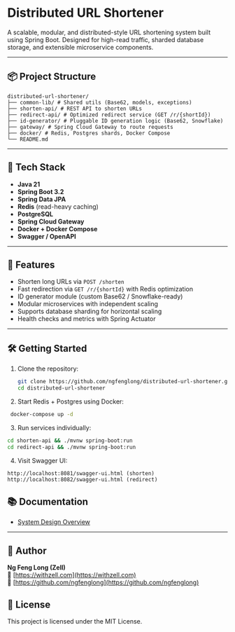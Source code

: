 # Distributed URL Shortener

A scalable, modular, and distributed-style URL shortening system built using Spring Boot. Designed for high-read traffic, sharded database storage, and extensible microservice components.

---

## 📦 Project Structure
```
distributed-url-shortener/
├── common-lib/ # Shared utils (Base62, models, exceptions)
├── shorten-api/ # REST API to shorten URLs
├── redirect-api/ # Optimized redirect service (GET /r/{shortId})
├── id-generator/ # Pluggable ID generation logic (Base62, Snowflake)
├── gateway/ # Spring Cloud Gateway to route requests
├── docker/ # Redis, Postgres shards, Docker Compose
└── README.md
```


---

## 🔧 Tech Stack

- **Java 21**
- **Spring Boot 3.2**
- **Spring Data JPA**
- **Redis** (read-heavy caching)
- **PostgreSQL** 
- **Spring Cloud Gateway**
- **Docker + Docker Compose**
- **Swagger / OpenAPI**

---

## 🚀 Features

- Shorten long URLs via `POST /shorten`
- Fast redirection via `GET /r/{shortId}` with Redis optimization
- ID generator module (custom Base62 / Snowflake-ready)
- Modular microservices with independent scaling
- Supports database sharding for horizontal scaling
- Health checks and metrics with Spring Actuator

---

## 🛠️ Getting Started

1. Clone the repository:
   ```bash
   git clone https://github.com/ngfenglong/distributed-url-shortener.git
   cd distributed-url-shortener
   ```


2. Start Redis + Postgres using Docker:
  ```bash
   docker-compose up -d
   ```

3. Run services individually:

```bash
cd shorten-api && ./mvnw spring-boot:run
cd redirect-api && ./mvnw spring-boot:run

```

4. Visit Swagger UI:
```
http://localhost:8081/swagger-ui.html (shorten)
http://localhost:8082/swagger-ui.html (redirect)
```

## 📚 Documentation
- [System Design Overview](docs/SYSTEM_DESIGN.md)
---

## 📌 Author

**Ng Feng Long (Zell)**  
🔗 [https://withzell.com](https://withzell.com)  
🐙 [https://github.com/ngfenglong](https://github.com/ngfenglong)


## 📝 License
This project is licensed under the MIT License.